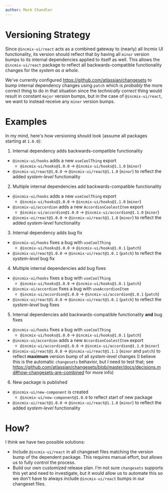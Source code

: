 ```yaml
---
author: Mark Chandler
---
```


# Versioning Strategy

Since `@incmix-ui/react` acts as a combined gateway to (nearly) all Incmix UI
functionality, its version should reflect that by having all `minor` version
bumps to its internal dependencies applied to itself as well. This allows the
`@incmix-ui/react` package to reflect all backwards-compatible functionality
changes for the _system as a whole_.

We've currently configured https://github.com/atlassian/changesets to bump
internal dependency changes using `patch` which is _probably_ the more correct
thing to do in that situation since the _technically correct_ thing would result
in constant `major` version bumps, but in the case of `@incmix-ui/react`, we
want to instead receive any `minor` version bumps.

# Examples

In my mind, here's how versioning should look (assume all packages starting at
`1.0.0`):

1. Internal dependency adds backwards-compatible functionality

- `@incmix-ui/hooks` adds a new `useCoolThing` export
  - `@incmix-ui/hooks@1.0.0` -> `@incmix-ui/hooks@1.1.0` (`minor`)
- `@incmix-ui/react@1.0.0` -> `@incmix-ui/react@1.1.0` (`minor`) to reflect the
  added _system-level_ functionality

2. Multiple internal dependencies add backwards-compatible functionality

- `@incmix-ui/hooks` adds a new `useCoolThing` export
  - `@incmix-ui/hooks@1.0.0` -> `@incmix-ui/hooks@1.1.0` (`minor`)
- `@incmix-ui/accordion` adds a new `AccordionCoolestItem` export
  - `@incmix-ui/accordion@1.0.0` -> `@incmix-ui/accordion@1.1.0` (`minor`)
- `@incmix-ui/react@1.0.0` -> `@incmix-ui/react@1.1.0` (`minor`) to reflect the
  added _system-level_ functionality

3. Internal dependency adds bug fix

- `@incmix-ui/hooks` fixes a bug with `useCoolThing`
  - `@incmix-ui/hooks@1.0.0` -> `@incmix-ui/hooks@1.0.1` (`patch`)
- `@incmix-ui/react@1.0.0` -> `@incmix-ui/react@1.0.1` (`patch`) to reflect the
  _system-level_ bug fix

4. Multiple internal dependencies add bug fixes

- `@incmix-ui/hooks` fixes a bug with `useCoolThing`
  - `@incmix-ui/hooks@1.0.0` -> `@incmix-ui/hooks@1.0.1` (`patch`)
- `@incmix-ui/accordion` fixes a bug with `useAccordionItem`
  - `@incmix-ui/accordion@1.0.0` -> `@incmix-ui/accordion@1.0.1` (`patch`)
- `@incmix-ui/react@1.0.0` -> `@incmix-ui/react@1.0.1` (`patch`) to reflect the
  _system-level_ bug fixes

5. Internal dependencies add backwards-compatible functionality **and** bug
   fixes

- `@incmix-ui/hooks` fixes a bug with `useCoolThing`
  - `@incmix-ui/hooks@1.0.0` -> `@incmix-ui/hooks@1.0.1` (`patch`)
- `@incmix-ui/accordion` adds a new `AccordionCoolestItem` export
  - `@incmix-ui/accordion@1.0.0` -> `@incmix-ui/accordion@1.1.0` (`minor`)
- `@incmix-ui/react@1.0.0` -> `@incmix-ui/react@1.1.1` (`minor` and `patch`) to
  reflect **maximum** version bump of all _system-level_ changes (I believe this
  is the automatic `changesets` behavior, but I need to test that; see
  https://github.com/atlassian/changesets/blob/master/docs/decisions.md#how-changesets-are-combined
  for more info)

6. New package is published

- `@incmix-ui/new-component` is created
  - `@incmix-ui/new-component@1.0.0` to reflect start of new package
- `@incmix-ui/react@1.0.0` -> `@incmix-ui/react@1.1.0` (`minor`) to reflect the
  added _system-level_ functionality

# How?

I think we have two possible solutions:

- Include `@incmix-ui/react` in all changeset files matching the version bump of
  the dependent package. This requires manual effort, but allows us to fully
  control the process.
- Build our own customized release plan. I'm not sure `changesets` supports this
  yet and need to investigate, but it would allow us to automate this so we
  don't have to always include `@incmix-ui/react` bumps in our changeset files.
